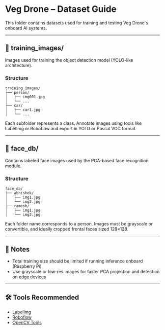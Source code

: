 
# Veg Drone – Dataset Guide

This folder contains datasets used for training and testing Veg Drone's onboard AI systems.

---

## 📁 training_images/

Images used for training the object detection model (YOLO-like architecture).

### Structure
```
training_images/
├── person/
│   ├── img001.jpg
│   └── ...
├── car/
│   ├── car1.jpg
│   └── ...
```

Each subfolder represents a class. Annotate images using tools like LabelImg or Roboflow and export in YOLO or Pascal VOC format.

---

## 📁 face_db/

Contains labeled face images used by the PCA-based face recognition module.

### Structure
```
face_db/
├── abhishek/
│   ├── img1.jpg
│   └── img2.jpg
├── ramesh/
│   ├── img1.jpg
│   └── img2.jpg
```

Each folder name corresponds to a person. Images must be grayscale or convertible, and ideally cropped frontal faces sized 128×128.

---

## 🧪 Notes

- Total training size should be limited if running inference onboard (Raspberry Pi)
- Use grayscale or low-res images for faster PCA projection and detection on edge devices

---

## 🛠 Tools Recommended

- [LabelImg](https://github.com/tzutalin/labelImg)
- [Roboflow](https://roboflow.com/)
- [OpenCV Tools](https://docs.opencv.org/)
